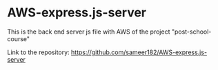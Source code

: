 # AWS-express.js-server
This is the back end server js file with AWS of the project "post-school-course"

Link to the repository: https://github.com/sameer182/AWS-express.js-server
